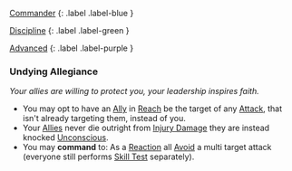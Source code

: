 
[Commander](Game/Character-Development#Commander)
{: .label .label-blue }

[Discipline](Game/Character-Development#Discipline)
{: .label .label-green }

[Advanced](Game/Character-Development#Advanced)
{: .label .label-purple }
### Undying Allegiance
*Your allies are willing to protect you, your leadership inspires faith.*
* You may opt to have an [Ally](Game/Core/Terminology#Ally) in [Reach](Game/Core/Movement#Reach) be the target of any [Attack](Game/Core/Terminology#Attack), that isn't already targeting them, instead of you.
* Your [Allies](Game/Core/Terminology#Ally) never die outright from [Injury Damage](Game/Core/Injury#Injury%20Damage) they are instead knocked [Unconscious](Game/Core/Effects#Unconscious).
* You may **command** to: As a [Reaction](Game/Core/Blocks/Reaction) all [Avoid](Game/Core/Reacting#Avoid) a multi target attack (everyone still performs [Skill Test](Game/Core/Terminology#Skill%20Test) separately). 